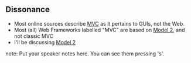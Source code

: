 ##  Dissonance

  * Most online sources describe [MVC][mvc] as it pertains to GUIs, not the Web.
  * Most (all) Web Frameworks labelled "MVC" are based on [Model 2][model2], and not classic MVC
  * I'll be discussing [Model 2][model2]

[trygver]: http://heim.ifi.uio.no/~trygver/themes/mvc/mvc-index.html
[model2]: http://en.wikipedia.org/wiki/Model_2
[coupling]: http://en.wikipedia.org/wiki/Coupling_(computer_programming) "Coupling"
[cohesion]: http://en.wikipedia.org/wiki/Cohesion_(computer_science) "Cohesion"
[mvc]: http://en.wikipedia.org/wiki/Model%E2%80%93view%E2%80%93controller
[candc]: http://c2.com/cgi/wiki?CouplingAndCohesion

note:
    Put your speaker notes here.
    You can see them pressing 's'.
